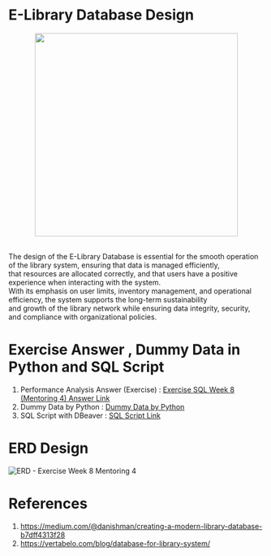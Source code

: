 # E-Library Database Design
<div align="center">
  <img src="https://github.com/user-attachments/assets/2041b976-94a0-4b4b-9eb3-475eeac6c8d4" width="400" height="400">
</div>

<br>The design of the E-Library Database is essential for the smooth operation of the library system, ensuring that data is managed efficiently, 
<br>that resources are allocated correctly, and that users have a positive experience when interacting with the system. 
<br>With its emphasis on user limits, inventory management, and operational efficiency, the system supports the long-term sustainability 
<br>and growth of the library network while ensuring data integrity, security, and compliance with organizational policies.

# Exercise Answer , Dummy Data in Python and SQL Script
1. Performance Analysis Answer (Exercise) : [Exercise SQL Week 8 (Mentoring 4) Answer Link](https://github.com/oktaviorezap/pacmann_academy_library_database_design/blob/main/Exercise%20Week%208%20-%20Oktavio%20Reza%20Putra.pdf)
2. Dummy Data by Python : [Dummy Data by Python](https://github.com/oktaviorezap/pacmann_academy_library_database_design/blob/main/Dummy%20Data%20Exercise%20Week%208.ipynb)
3. SQL Script with DBeaver : [SQL Script Link](https://github.com/oktaviorezap/pacmann_academy_library_database_design/blob/main/Oktavio%20Reza%20Putra_Exercise%20Week%208%20-%20Mentoring%204.sql)

# ERD Design
![ERD - Exercise Week 8 Mentoring 4](https://github.com/user-attachments/assets/64a05939-0c73-4124-b8e7-99951d12405e)

# References
1. https://medium.com/@danishman/creating-a-modern-library-database-b7dff4313f28
2.	https://vertabelo.com/blog/database-for-library-system/
